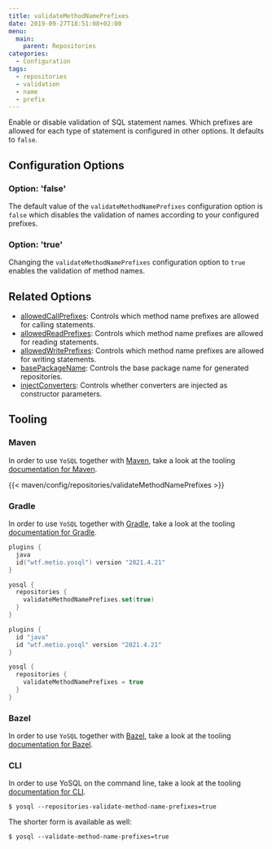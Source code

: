 ```yaml
---
title: validateMethodNamePrefixes
date: 2019-09-27T18:51:08+02:00
menu:
  main:
    parent: Repositories
categories:
  - Configuration
tags:
  - repositories
  - validation
  - name
  - prefix
---
```


Enable or disable validation of SQL statement names. Which prefixes are allowed for each type of statement is configured in other options. It defaults to `false`.


## Configuration Options

### Option: 'false'

The default value of the `validateMethodNamePrefixes` configuration option is `false` which disables the validation of names according to your configured prefixes.

### Option: 'true'

Changing the `validateMethodNamePrefixes` configuration option to `true` enables the validation of method names.

## Related Options

- [allowedCallPrefixes](../allowedcallprefixes/): Controls which method name prefixes are allowed for calling statements.
- [allowedReadPrefixes](../allowedreadprefixes/): Controls which method name prefixes are allowed for reading statements.
- [allowedWritePrefixes](../allowedwriteprefixes/): Controls which method name prefixes are allowed for writing statements.
- [basePackageName](../basepackagename/): Controls the base package name for generated repositories.
- [injectConverters](../injectconverters/): Controls whether converters are injected as constructor parameters.

## Tooling

### Maven

In order to use `YoSQL` together with [Maven](https://maven.apache.org/), take a look at the tooling [documentation for Maven](/tooling/maven/).

{{< maven/config/repositories/validateMethodNamePrefixes >}}

### Gradle

In order to use `YoSQL` together with [Gradle](https://gradle.org/), take a look at the tooling [documentation for Gradle](/tooling/gradle/).

```kotlin
plugins {
  java
  id("wtf.metio.yosql") version "2021.4.21"
}

yosql {
  repositories {
    validateMethodNamePrefixes.set(true)
  }
}
```

```groovy
plugins {
  id "java"
  id "wtf.metio.yosql" version "2021.4.21"
}

yosql {
  repositories {
    validateMethodNamePrefixes = true
  }
}
```

### Bazel

In order to use `YoSQL` together with [Bazel](https://bazel.build/), take a look at the tooling [documentation for Bazel](/tooling/bazel/).

### CLI

In order to use YoSQL on the command line, take a look at the tooling [documentation for CLI](/tooling/cli/).

```shell
$ yosql --repositories-validate-method-name-prefixes=true
```

The shorter form is available as well:

```shell
$ yosql --validate-method-name-prefixes=true
```
